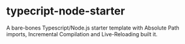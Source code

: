 # typecript-node-starter
A bare-bones Typescript/Node.js starter template with Absolute Path imports, Incremental Compilation and Live-Reloading built it.
